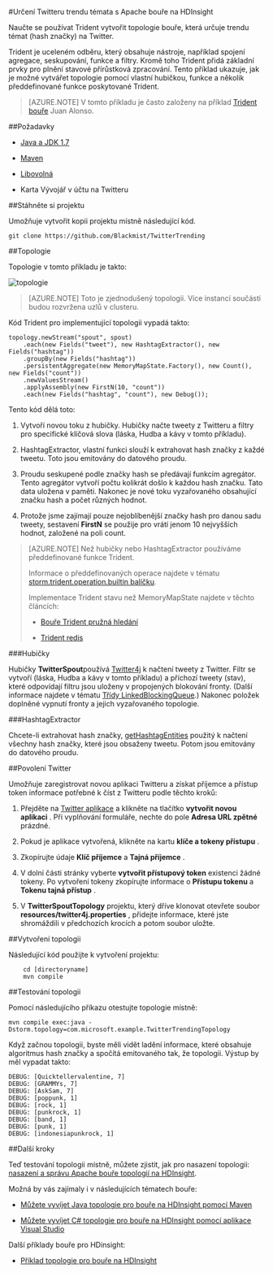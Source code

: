 <properties
   pageTitle="Twitter trendu témata s Apache bouře na HDInsight | Microsoft Azure"
   description="Naučte se používat Trident vytvořit Apache bouře topologie, která určuje trendu témat na Twitter podle hashtags."
   services="hdinsight"
   documentationCenter=""
   authors="Blackmist"
   manager="jhubbard"
   editor="cgronlun"
    tags="azure-portal"/>

<tags
   ms.service="hdinsight"
   ms.devlang="java"
   ms.topic="article"
   ms.tgt_pltfrm="na"
   ms.workload="big-data"
   ms.date="09/27/2016"
   ms.author="larryfr"/>

#<a name="determine-twitter-trending-topics-with-apache-storm-on-hdinsight"></a>Určení Twitteru trendu témata s Apache bouře na HDInsight

Naučte se používat Trident vytvořit topologie bouře, která určuje trendu témat (hash značky) na Twitter.

Trident je uceleném odběru, který obsahuje nástroje, například spojení agregace, seskupování, funkce a filtry. Kromě toho Trident přidá základní prvky pro plnění stavové přírůstková zpracování. Tento příklad ukazuje, jak je možné vytvářet topologie pomocí vlastní hubičkou, funkce a několik předdefinované funkce poskytované Trident.

> [AZURE.NOTE] V tomto příkladu je často založeny na příklad [Trident bouře](https://github.com/jalonsoramos/trident-storm) Juan Alonso.

##<a name="requirements"></a>Požadavky

* <a href="http://www.oracle.com/technetwork/java/javase/downloads/index.html" target="_blank">Java a JDK 1.7</a>

* <a href="http://maven.apache.org/what-is-maven.html" target="_blank">Maven</a>

* <a href="http://git-scm.com/" target="_blank">Libovolná</a>

* Karta Vývojář v účtu na Twitteru

##<a name="download-the-project"></a>Stáhněte si projektu

Umožňuje vytvořit kopii projektu místně následující kód.

    git clone https://github.com/Blackmist/TwitterTrending

##<a name="topology"></a>Topologie

Topologie v tomto příkladu je takto:

![topologie](./media/hdinsight-storm-twitter-trending/trident.png)

> [AZURE.NOTE] Toto je zjednodušený topologii. Více instancí součásti budou rozvržena uzlů v clusteru.

Kód Trident pro implementující topologii vypadá takto:

    topology.newStream("spout", spout)
        .each(new Fields("tweet"), new HashtagExtractor(), new Fields("hashtag"))
        .groupBy(new Fields("hashtag"))
        .persistentAggregate(new MemoryMapState.Factory(), new Count(), new Fields("count"))
        .newValuesStream()
        .applyAssembly(new FirstN(10, "count"))
        .each(new Fields("hashtag", "count"), new Debug());

Tento kód dělá toto:

1. Vytvoří novou toku z hubičky. Hubičky načte tweety z Twitteru a filtry pro specifické klíčová slova (láska, Hudba a kávy v tomto příkladu).

2. HashtagExtractor, vlastní funkci slouží k extrahovat hash značky z každé tweetu. Toto jsou emitovány do datového proudu.

3. Proudu seskupené podle značky hash se předávají funkcím agregátor. Tento agregátor vytvoří počtu kolikrát došlo k každou hash značku. Tato data uložena v paměti. Nakonec je nové toku vyzařovaného obsahující značku hash a počet různých hodnot.

4. Protože jsme zajímají pouze nejoblíbenější značky hash pro danou sadu tweety, sestavení **FirstN** se použije pro vrátí jenom 10 nejvyšších hodnot, založené na poli count.

> [AZURE.NOTE] Než hubičky nebo HashtagExtractor používáme předdefinované funkce Trident.
>
> Informace o předdefinovaných operace najdete v tématu <a href="https://storm.apache.org/apidocs/storm/trident/operation/builtin/package-summary.html" target="_blank">storm.trident.operation.builtin balíčku</a>.
>
> Implementace Trident stavu než MemoryMapState najdete v těchto článcích:
>
> * <a href="https://github.com/fhussonnois/storm-trident-elasticsearch" target="_blank">Bouře Trident pružná hledání</a>
>
> * <a href="https://github.com/kstyrc/trident-redis" target="_blank">Trident redis</a>

###<a name="the-spout"></a>Hubičky

Hubičky **TwitterSpout**používá <a href="http://twitter4j.org/en/" target="_blank">Twitter4j</a> k načtení tweety z Twitter. Filtr se vytvoří (láska, Hudba a kávy v tomto příkladu) a příchozí tweety (stav), které odpovídají filtru jsou uloženy v propojených blokování fronty. (Další informace najdete v tématu <a href="http://docs.oracle.com/javase/7/docs/api/java/util/concurrent/LinkedBlockingQueue.html" target="_blank">Třídy LinkedBlockingQueue</a>.) Nakonec položek doplněné vypnutí fronty a jejich vyzařovaného topologie.

###<a name="the-hashtagextractor"></a>HashtagExtractor

Chcete-li extrahovat hash značky, <a href="http://twitter4j.org/javadoc/twitter4j/EntitySupport.html#getHashtagEntities--" target="_blank">getHashtagEntities</a> použitý k načtení všechny hash značky, které jsou obsaženy tweetu. Potom jsou emitovány do datového proudu.

##<a name="enable-twitter"></a>Povolení Twitter

Umožňuje zaregistrovat novou aplikaci Twitteru a získat příjemce a přístup token informace potřebné k číst z Twitteru podle těchto kroků:

1. Přejděte na <a href="https://apps.twitter.com" target="_blank">Twitter aplikace</a> a klikněte na tlačítko **vytvořit novou aplikaci** . Při vyplňování formuláře, nechte do pole **Adresa URL zpětné** prázdné.

2. Pokud je aplikace vytvořená, klikněte na kartu **klíče a tokeny přístupu** .

3. Zkopírujte údaje **Klíč příjemce** a **Tajná příjemce** .

4. V dolní části stránky vyberte **vytvořit přístupový token** existenci žádné tokeny. Po vytvoření tokeny zkopírujte informace o **Přístupu tokenu** a **Tokenu tajná přístup** .

5. V **TwitterSpoutTopology** projektu, který dříve klonovat otevřete soubor **resources/twitter4j.properties** , přidejte informace, které jste shromáždili v předchozích krocích a potom soubor uložte.

##<a name="build-the-topology"></a>Vytvoření topologii

Následující kód použijte k vytvoření projektu:

        cd [directoryname]
        mvn compile

##<a name="test-the-topology"></a>Testování topologii

Pomocí následujícího příkazu otestujte topologie místně:

    mvn compile exec:java -Dstorm.topology=com.microsoft.example.TwitterTrendingTopology

Když začnou topologii, byste měli vidět ladění informace, které obsahuje algoritmus hash značky a spočítá emitovaného tak, že topologii. Výstup by měl vypadat takto:

    DEBUG: [Quicktellervalentine, 7]
    DEBUG: [GRAMMYs, 7]
    DEBUG: [AskSam, 7]
    DEBUG: [poppunk, 1]
    DEBUG: [rock, 1]
    DEBUG: [punkrock, 1]
    DEBUG: [band, 1]
    DEBUG: [punk, 1]
    DEBUG: [indonesiapunkrock, 1]

##<a name="next-steps"></a>Další kroky

Teď testování topologii místně, můžete zjistit, jak pro nasazení topologii: [nasazení a správu Apache bouře topologií na HDInsight](hdinsight-storm-deploy-monitor-topology.md).

Možná by vás zajímaly i v následujících tématech bouře:

* [Můžete vyvíjet Java topologie pro bouře na HDInsight pomocí Maven](hdinsight-storm-develop-java-topology.md)

* [Můžete vyvíjet C# topologie pro bouře na HDInsight pomocí aplikace Visual Studio](hdinsight-storm-develop-csharp-visual-studio-topology.md)

Další příklady bouře pro HDinsight:

* [Příklad topologie pro bouře na HDInsight](hdinsight-storm-example-topology.md)
